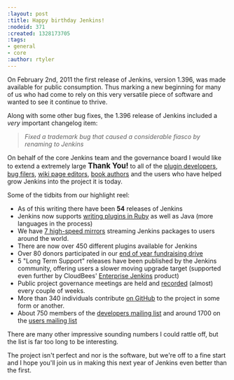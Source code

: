 ```yaml
---
:layout: post
:title: Happy birthday Jenkins!
:nodeid: 371
:created: 1328173705
:tags:
- general
- core
:author: rtyler
---
```

On February 2nd, 2011 the first release of Jenkins, version 1.396, was made available for public consumption. Thus marking a new beginning for many of us who had come to rely on this very versatile piece of software and wanted to see it continue to thrive.

Along with some other bug fixes, the 1.396 release of Jenkins included a *very* important changelog item:

> *Fixed a trademark bug that caused a considerable fiasco by renaming to Jenkins*

On behalf of the core Jenkins team and the governance board I would like to extend a extremely large <big><strong>Thank You!</strong></big> to all of the [plugin developers](https://github.com/jenkinsci), [bug filers](https://issues.jenkins.io), [wiki page editors](https://wiki.jenkins.io), [book authors](http://www.wakaleo.com/books/jenkins-the-definitive-guide) and the users who have helped grow Jenkins into the project it is today.

Some of the tidbits from our highlight reel:

* As of this writing there have been **54** releases of Jenkins
* Jenkins now supports [writing plugins in Ruby](/content/beginning-new-era-ruby-plugins-now-reality) as well as Java (more languages in the process)
* We have [7 high-speed mirrors](http://mirrors.jenkins-ci.org/status.html) streaming Jenkins packages to users around the world.
* There are now over 450 different plugins available for Jenkins
* Over 80 donors participated in our [end of year fundraising drive](/content/fundraising-drive-update-thank-you-everyone)
* 5 "Long Term Support" releases have been published by the Jenkins community, offering users a slower moving upgrade target (supported even further by CloudBees' [Enterprise Jenkins](https://www.cloudbees.com/jenkins-enterprise-by-cloudbees-available-plugins.cb) product)
* Public project governance meetings are held and [recorded](http://meetings.jenkins-ci.org/jenkins/) (almost) every couple of weeks.
* More than 340 individuals contribute [on GitHub](https://github.com/jenkinsci) to the project in some form or another.
* About 750 members of the [developers mailing list](https://groups.google.com/group/jenkinsci-dev?lnk=) and around 1700 on the [users mailing list](https://groups.google.com/group/jenkinsci-users?lnk=)

There are many other impressive sounding numbers I could rattle off, but the list is far too long to be interesting. 

The project isn't perfect and nor is the software, but we're off to a fine start and I hope you'll join us in making this next year of Jenkins even better than the first.

<!--break-->
